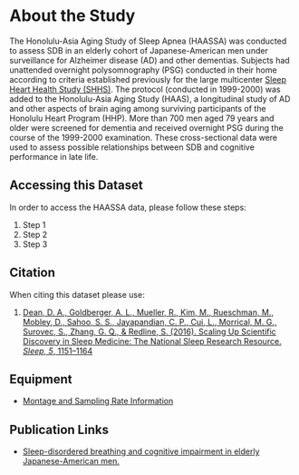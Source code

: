 # About the Study

The Honolulu-Asia Aging Study of Sleep Apnea (HAASSA) was conducted to assess SDB in an elderly cohort of Japanese-American men under surveillance for Alzheimer disease (AD) and other dementias. Subjects had unattended overnight polysomnography (PSG) conducted in their home according to criteria established previously for the large multicenter [Sleep Heart Health Study (SHHS)](https://sleepdata.org/datasets/shhs). The protocol (conducted in 1999-2000) was added to the Honolulu-Asia Aging Study (HAAS), a longitudinal study of AD and other aspects of brain aging among surviving participants of the Honolulu Heart Program (HHP). More
than 700 men aged 79 years and older were screened for dementia and received overnight PSG during the course of the 1999-2000 examination. These cross-sectional data were used to assess possible relationships
between SDB and cognitive performance in late life.

## Accessing this Dataset

In order to access the HAASSA data, please follow these steps:

1. Step 1
2. Step 2
3. Step 3

## Citation

When citing this dataset please use:

1. [Dean, D. A., Goldberger, A. L., Mueller, R., Kim, M., Rueschman, M., Mobley, D., Sahoo, S. S., Jayapandian, C. P., Cui, L., Morrical, M. G., Surovec, S., Zhang, G. Q., & Redline, S. (2016). Scaling Up Scientific Discovery in Sleep Medicine: The National Sleep Research Resource. *Sleep, 5*, 1151–1164](http://www.ncbi.nlm.nih.gov/pubmed/27070134)

## Equipment
- [Montage and Sampling Rate Information](:pages_path:/equipment/montage-and-sampling-rate-information.md)

## Publication Links

- [Sleep-disordered breathing and cognitive impairment in elderly Japanese-American men.](http://www.ncbi.nlm.nih.gov/pubmed/12938814)
